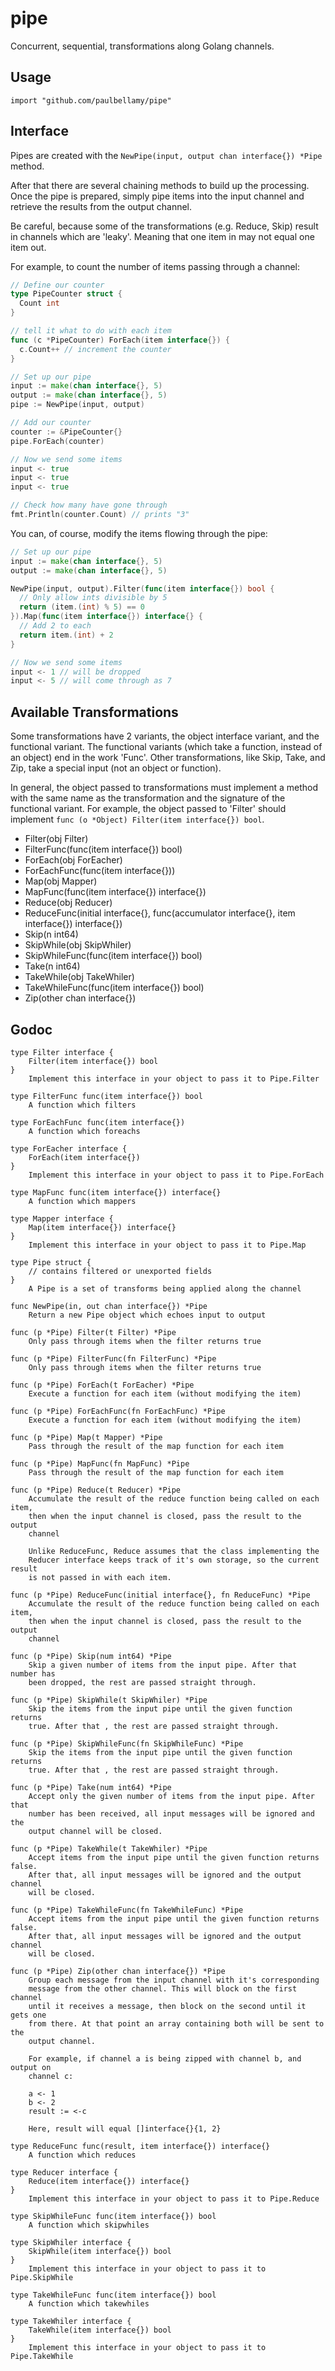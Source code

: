 # pipe

Concurrent, sequential, transformations along Golang channels.

## Usage

```
import "github.com/paulbellamy/pipe"
```

## Interface

Pipes are created with the ```NewPipe(input, output chan interface{}) *Pipe``` method.

After that there are several chaining methods to build up the processing. Once the pipe is prepared, simply pipe items into the input channel and retrieve the results from the output channel.

Be careful, because some of the transformations (e.g. Reduce, Skip) result in channels which are 'leaky'. Meaning that one item in may not equal one item out.

For example, to count the number of items passing through a channel:

```Go
// Define our counter
type PipeCounter struct {
  Count int
}

// tell it what to do with each item
func (c *PipeCounter) ForEach(item interface{}) {
  c.Count++ // increment the counter
}

// Set up our pipe
input := make(chan interface{}, 5)
output := make(chan interface{}, 5)
pipe := NewPipe(input, output)

// Add our counter
counter := &PipeCounter{}
pipe.ForEach(counter)

// Now we send some items
input <- true
input <- true
input <- true

// Check how many have gone through
fmt.Println(counter.Count) // prints "3"
```

  You can, of course, modify the items flowing through the pipe:

```Go
// Set up our pipe
input := make(chan interface{}, 5)
output := make(chan interface{}, 5)

NewPipe(input, output).Filter(func(item interface{}) bool {
  // Only allow ints divisible by 5
  return (item.(int) % 5) == 0
}).Map(func(item interface{}) interface{} {
  // Add 2 to each
  return item.(int) + 2
}

// Now we send some items
input <- 1 // will be dropped
input <- 5 // will come through as 7
```

## Available Transformations

Some transformations have 2 variants, the object interface variant, and the functional variant. The functional variants (which take a function, instead of an object) end in the work 'Func'. Other transformations, like Skip, Take, and Zip, take a special input (not an object or function).

In general, the object passed to transformations must implement a method with the same name as the transformation and the signature of the functional variant. For example, the object passed to 'Filter' should implement ```func (o *Object) Filter(item interface{}) bool```.

* Filter(obj Filter)
* FilterFunc(func(item interface{}) bool)
* ForEach(obj ForEacher)
* ForEachFunc(func(item interface{}))
* Map(obj Mapper)
* MapFunc(func(item interface{}) interface{})
* Reduce(obj Reducer)
* ReduceFunc(initial interface{}, func(accumulator interface{}, item interface{}) interface{})
* Skip(n int64)
* SkipWhile(obj SkipWhiler)
* SkipWhileFunc(func(item interface{}) bool)
* Take(n int64)
* TakeWhile(obj TakeWhiler)
* TakeWhileFunc(func(item interface{}) bool)
* Zip(other chan interface{})

## Godoc

```
type Filter interface {
    Filter(item interface{}) bool
}
    Implement this interface in your object to pass it to Pipe.Filter

type FilterFunc func(item interface{}) bool
    A function which filters

type ForEachFunc func(item interface{})
    A function which foreachs

type ForEacher interface {
    ForEach(item interface{})
}
    Implement this interface in your object to pass it to Pipe.ForEach

type MapFunc func(item interface{}) interface{}
    A function which mappers

type Mapper interface {
    Map(item interface{}) interface{}
}
    Implement this interface in your object to pass it to Pipe.Map

type Pipe struct {
    // contains filtered or unexported fields
}
    A Pipe is a set of transforms being applied along the channel

func NewPipe(in, out chan interface{}) *Pipe
    Return a new Pipe object which echoes input to output

func (p *Pipe) Filter(t Filter) *Pipe
    Only pass through items when the filter returns true

func (p *Pipe) FilterFunc(fn FilterFunc) *Pipe
    Only pass through items when the filter returns true

func (p *Pipe) ForEach(t ForEacher) *Pipe
    Execute a function for each item (without modifying the item)

func (p *Pipe) ForEachFunc(fn ForEachFunc) *Pipe
    Execute a function for each item (without modifying the item)

func (p *Pipe) Map(t Mapper) *Pipe
    Pass through the result of the map function for each item

func (p *Pipe) MapFunc(fn MapFunc) *Pipe
    Pass through the result of the map function for each item

func (p *Pipe) Reduce(t Reducer) *Pipe
    Accumulate the result of the reduce function being called on each item,
    then when the input channel is closed, pass the result to the output
    channel

    Unlike ReduceFunc, Reduce assumes that the class implementing the
    Reducer interface keeps track of it's own storage, so the current result
    is not passed in with each item.

func (p *Pipe) ReduceFunc(initial interface{}, fn ReduceFunc) *Pipe
    Accumulate the result of the reduce function being called on each item,
    then when the input channel is closed, pass the result to the output
    channel

func (p *Pipe) Skip(num int64) *Pipe
    Skip a given number of items from the input pipe. After that number has
    been dropped, the rest are passed straight through.

func (p *Pipe) SkipWhile(t SkipWhiler) *Pipe
    Skip the items from the input pipe until the given function returns
    true. After that , the rest are passed straight through.

func (p *Pipe) SkipWhileFunc(fn SkipWhileFunc) *Pipe
    Skip the items from the input pipe until the given function returns
    true. After that , the rest are passed straight through.

func (p *Pipe) Take(num int64) *Pipe
    Accept only the given number of items from the input pipe. After that
    number has been received, all input messages will be ignored and the
    output channel will be closed.

func (p *Pipe) TakeWhile(t TakeWhiler) *Pipe
    Accept items from the input pipe until the given function returns false.
    After that, all input messages will be ignored and the output channel
    will be closed.

func (p *Pipe) TakeWhileFunc(fn TakeWhileFunc) *Pipe
    Accept items from the input pipe until the given function returns false.
    After that, all input messages will be ignored and the output channel
    will be closed.

func (p *Pipe) Zip(other chan interface{}) *Pipe
    Group each message from the input channel with it's corresponding
    message from the other channel. This will block on the first channel
    until it receives a message, then block on the second until it gets one
    from there. At that point an array containing both will be sent to the
    output channel.

    For example, if channel a is being zipped with channel b, and output on
    channel c:

	a <- 1
	b <- 2
	result := <-c

    Here, result will equal []interface{}{1, 2}

type ReduceFunc func(result, item interface{}) interface{}
    A function which reduces

type Reducer interface {
    Reduce(item interface{}) interface{}
}
    Implement this interface in your object to pass it to Pipe.Reduce

type SkipWhileFunc func(item interface{}) bool
    A function which skipwhiles

type SkipWhiler interface {
    SkipWhile(item interface{}) bool
}
    Implement this interface in your object to pass it to Pipe.SkipWhile

type TakeWhileFunc func(item interface{}) bool
    A function which takewhiles

type TakeWhiler interface {
    TakeWhile(item interface{}) bool
}
    Implement this interface in your object to pass it to Pipe.TakeWhile
```
